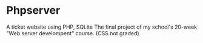 # Phpserver
A ticket website using PHP, SQLite 
The final project of my school's 20-week "Web server develompent" course.
(CSS not graded)

